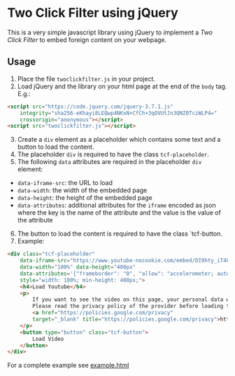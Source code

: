 # Two Click Filter using jQuery

This is a very simple javascript library using jQuery to implement a
*Two Click Filter* to embed foreign content on your webpage.

## Usage

1. Place the file `twoclickfilter.js` in your project.
2. Load jQuery and the library on your html page at the end of the `body` tag. E.g.:

```html
<script src="https://code.jquery.com/jquery-3.7.1.js" 
    integrity="sha256-eKhayi8LEQwp4NKxN+CfCh+3qOVUtJn3QNZ0TciWLP4=" 
    crossorigin="anonymous"></script>
<script src="twoclickfilter.js"></script>
```

3. Create a `div` element as a placeholder which contains some text and a button to load the content.
4. The placeholder `div` is required to have the class `tcf-placeholder`.
5. The following `data` attributes are required in the placeholder `div` element:
  - `data-iframe-src`: the URL to load
  - `data-width`: the width of the embedded page
  - `data-height`: the height of the embedded page
  - `data-attributes`: additional attributes for the `iframe` encoded as json where the key is the name of the attribute and the value is the value of the attribute
6. The button to load the content is required to have the class `tcf-button.
7. Example: 

```html
<div class="tcf-placeholder"
    data-iframe-src="https://www.youtube-nocookie.com/embed/DI9hty_iT4Q?si=3iwHp4QWtJjLxAr_"
    data-width="100%" data-height="400px" 
    data-attributes='{"frameborder": "0", "allow": "accelerometer; autoplay; clipboard-write; encrypted-media; gyroscope; picture-in-picture; web-share", "referrerpolicy": "strict-origin-when-cross-origin", "allowfullscreen": "1"}' 
    style="width: 100%; min-height: 400px;">
    <h4>Load Youtube</h4>
    <p>
        If you want to see the video on this page, your personal data will be transmitted to the provider of the video. 
        Please read the privacy policy of the provider before loading the video:
        <a href="https://policies.google.com/privacy" 
        target="_blank" title="https://policies.google.com/privacy">https://policies.google.com/privacy</a>
    </p>
    <button type="button" class="tcf-button">
        Load Video
    </button>
</div>
```

For a complete example see [example.html](example.html)
